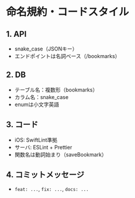 # 命名規約・コードスタイル

## 1. API
- snake_case（JSONキー）
- エンドポイントは名詞ベース（/bookmarks）

## 2. DB
- テーブル名：複数形（bookmarks）
- カラム名：snake_case
- enumは小文字英語

## 3. コード
- iOS: SwiftLint準拠
- サーバ: ESLint + Prettier
- 関数名は動詞始まり（saveBookmark）

## 4. コミットメッセージ
- `feat: ...`, `fix: ...`, `docs: ...`
